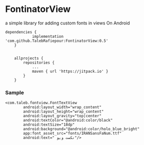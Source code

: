 # FontinatorView
a simple library for adding custom fonts in views On Android

```
dependencies {
	        implementation 'com.github.TalebRafiepour:FontinatorView:0.5'
	}
	
	
	allprojects {
		repositories {
			...
			maven { url 'https://jitpack.io' }
		}
	}
```

### Sample

```
<com.taleb.fontview.FontTextView
        android:layout_width="wrap_content"
        android:layout_height="wrap_content"
        android:layout_gravity="top|center"
        android:textColor="@android:color/black"
        android:textSize="18dp"
        android:background="@android:color/holo_blue_bright"
        app:font_asset_src="fonts/IRANSansFaNum.ttf"
        android:text=" تکست ویو"/>

